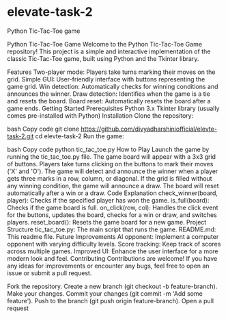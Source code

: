# elevate-task-2
Python Tic-Tac-Toe game

Python Tic-Tac-Toe Game
Welcome to the Python Tic-Tac-Toe Game repository! This project is a simple and interactive implementation of the classic Tic-Tac-Toe game, built using Python and the Tkinter library.

Features
Two-player mode: Players take turns marking their moves on the grid.
Simple GUI: User-friendly interface with buttons representing the game grid.
Win detection: Automatically checks for winning conditions and announces the winner.
Draw detection: Identifies when the game is a tie and resets the board.
Board reset: Automatically resets the board after a game ends.
Getting Started
Prerequisites
Python 3.x
Tkinter library (usually comes pre-installed with Python)
Installation
Clone the repository:

bash
Copy code
git clone https://github.com/divyadharshiniofficial/elevte-task-2.git
cd elevte-task-2
Run the game:

bash
Copy code
python tic_tac_toe.py
How to Play
Launch the game by running the tic_tac_toe.py file.
The game board will appear with a 3x3 grid of buttons.
Players take turns clicking on the buttons to mark their moves ('X' and 'O').
The game will detect and announce the winner when a player gets three marks in a row, column, or diagonal.
If the grid is filled without any winning condition, the game will announce a draw.
The board will reset automatically after a win or a draw.
Code Explanation
check_winner(board, player): Checks if the specified player has won the game.
is_full(board): Checks if the game board is full.
on_click(row, col): Handles the click event for the buttons, updates the board, checks for a win or draw, and switches players.
reset_board(): Resets the game board for a new game.
Project Structure
tic_tac_toe.py: The main script that runs the game.
README.md: This readme file.
Future Improvements
AI opponent: Implement a computer opponent with varying difficulty levels.
Score tracking: Keep track of scores across multiple games.
Improved UI: Enhance the user interface for a more modern look and feel.
Contributing
Contributions are welcome! If you have any ideas for improvements or encounter any bugs, feel free to open an issue or submit a pull request.

Fork the repository.
Create a new branch (git checkout -b feature-branch).
Make your changes.
Commit your changes (git commit -m 'Add some feature').
Push to the branch (git push origin feature-branch).
Open a pull request
